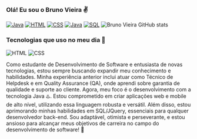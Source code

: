 
### Olá! Eu sou o Bruno Vieira ✌️

[![Java](https://img.shields.io/badge/JavaScript-F7DF1E?style=for-the-badge&logo=javascript&logoColor=black)](https://www.linkedin.com/in/bruno-vieira-b52ba8174/)
[![HTML](https://img.shields.io/badge/Bootstrap-563D7C?style=for-the-badge&logo=bootstrap&logoColor=white)](https://www.linkedin.com/in/bruno-vieira-b52ba8174/)
[![CSS](https://img.shields.io/badge/HTML5-E34F26?style=for-the-badge&logo=html5&logoColor=white)](https://www.linkedin.com/in/bruno-vieira-b52ba8174/)
[![Java](https://img.shields.io/badge/Java-ED8B00?style=for-the-badge&logo=openjdk&logoColor=white)](https://www.linkedin.com/in/bruno-vieira-b52ba8174/)
[![SQL](https://img.shields.io/badge/MySQL-00000F?style=for-the-badge&logo=mysql&logoColor=white)](https://www.linkedin.com/in/bruno-vieira-b52ba8174/)
![Bruno Vieira GitHub stats](https://github-readme-stats.vercel.app/api?username=BrunoMPVieira&show_icons=true&theme=dracula)

### Tecnologias que uso no meu dia 🚀
![HTML](https://img.shields.io/badge/HTML5-E34F26?style=for-the-badge&logo=html5&logoColor=white)
![CSS](https://img.shields.io/badge/CSS3-1572B6?style=for-the-badge&logo=css3&logoColor=white)


Como estudante de Desenvolvimento de Software e entusiasta de novas tecnologias, estou sempre buscando expandir meu conhecimento e habilidades. Minha experiência anterior inclui atuar como Técnico de Helpdesk e em Quality Assurance (QA), onde aprendi sobre garantia de qualidade e suporte ao cliente. Agora, meu foco é o desenvolvimento com a tecnologia Java ♨️. Estou comprometido em criar aplicações web e mobile de alto nível, utilizando essa linguagem robusta e versátil. Além disso, estou aprimorando minhas habilidades em SQL/JQuery, essenciais para qualquer desenvolvedor back-end. Sou adaptável, otimista e perseverante, e estou ansioso para alcançar meus objetivos de carreira no campo do desenvolvimento de software! 🚀

